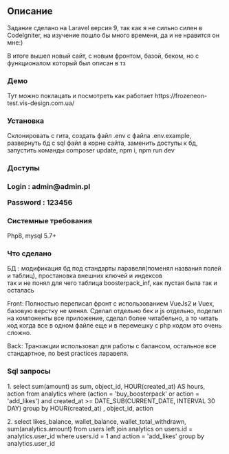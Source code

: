 
<h2>Описание</h2>

<p>Задание сделано на Laravel версия 9, так как я не сильно силен в CodeIgniter, на изучение пошло бы много времени, да и не нравится он мне:)</p>
<p>В итоге вышел новый сайт, с новым фронтом, базой, беком, но с функционалом который был описан в тз<p>

<h3>Демо</h3>
<p>Тут можно поклацать и посмотреть как работает https://frozeneon-test.vis-design.com.ua/</p>

<h3>Установка</h3>
<p>Склонировать с гита, создать файл .env с файла .env.example, развернуть бд с sql файл в корне сайта, заменить доступы к бд, запустить команды composer update, npm i, npm run dev</p>  

<h3>Доступы<h3>

<p>Login : admin@admin.pl</p>
<p>Password : 123456</p>

<h3>Системные требования</h3>

<p>Php8, mysql 5.7+</p>

<h3>Что сделано</h3>

<p>БД : модификация бд под стандарты ларавеля(поменял названия полей и таблиц), простановка внешних ключей и индексов<br>
   так и не понял для чего таблица boosterpack_inf, как пустая была так и осталась
    </p>
<p>Front: Полностью переписал фронт с использованием VueJs2 и Vuex, базовую верстку не менял. Сделал отдельно бек и js отдельно, поделил на компоненты все приложение, сделал более читабельно, а то читать код когда все в одном файле еще и в перемешку с php кодом это очень сложно. </p>
<p>Back: Транзакции использовал для работы с балансом, остальное все стандартное, по best practices ларавеля. 

<h3>Sql запросы</h3>

<p>1. select sum(amount) as sum, object_id, HOUR(created_at) AS hours, action from analytics where
       (action = 'buy_boosterpack' or action = 'add_likes')
       and created_at >= DATE_SUB(CURRENT_DATE, INTERVAL 30 DAY)
         group by HOUR(created_at) , object_id, action </p>
<p>2. select likes_balance, wallet_balance, wallet_total_withdrawn, sum(analytics.amount) from users 
    left join analytics on users.id = analytics.user_id  
    where users.id = 1 and action = 'add_likes' group by analytics.user_id</>
